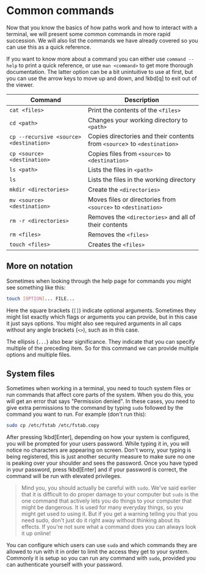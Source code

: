 # Common commands

Now that you know the basics of how paths work and how to interact with a terminal, we will present some common commands in more rapid succession. We will also list the commands we have already covered so you can use this as a quick reference.

If you want to know more about a command you can either use `command --help` to print a quick reference, or use `man <command>` to get more thorough documentation. The latter option can be a bit unintuitive to use at first, but you can use the arrow keys to move up and down, and !kbd[q] to exit out of the viewer.

| Command                                 | Description                                                              |
|-----------------------------------------|--------------------------------------------------------------------------|
| `cat <files>`                           | Print the contents of the `<files>`                                      |
| `cd <path>`                             | Changes your working directory to `<path>`                               |
| `cp --recursive <source> <destination>` | Copies directories and their contents from `<source`> to `<destination>` |
| `cp <source> <destination>`             | Copies files from `<source>` to `<destination>`                          |
| `ls <path>`                             | Lists the files in `<path>`                                              |
| `ls`                                    | Lists the files in the working directory                                 |
| `mkdir <directories>`                   | Create the `<directories>`                                               |
| `mv <source> <destination>`             | Moves files or directories from `<source>` to `<destination>`            |
| `rm -r <directories>`                   | Removes the `<directories>` and all of their contents                    |
| `rm <files>`                            | Removes the `<files>`                                                    |
| `touch <files>`                         | Creates the `<files>`                                                    |

## More on notation

Sometimes when looking through the help page for commands you might see something like this:

```sh
touch [OPTION]... FILE...
```

Here the square brackets (`[]`) indicate optional arguments. Sometimes they might list exactly which flags or arguments you can provide, but in this case it just says options. You might also see required arguments in all caps without any angle brackets (`<>`), such as in this case.

The ellipsis (`...`) also bear significance. They indicate that you can specify multiple of the preceding item. So for this command we can provide multiple options and multiple files.

## System files

Sometimes when working in a terminal, you need to touch system files or run commands that affect core parts of the system. When you do this, you will get an error that says "Permission denied". In these cases, you need to give extra permissions to the command by typing `sudo` followed by the command you want to run. For example (don't run this):

```sh
sudo cp /etc/fstab /etc/fstab.copy
```

After pressing !kbd[Enter], depending on how your system is configured, you will
be prompted for your users password. While typing it in, you will notice no
characters are appearing on screen. Don't worry, your typing is being
registered, this is just another security measure to make sure no one is peaking
over your shoulder and sees the password. Once you have typed in your password,
press !kbd[Enter] and if your password is correct, the command will be run with
elevated privileges.

> Mind you, you should actually be careful with `sudo`. We've said earlier that
> it is difficult to do proper damage to your computer but `sudo` is the one
> command that actively lets you do things to your computer that might be
> dangerous. It is used for many everyday things, so you might get used to using
> it. But if you get a warning telling you that you need sudo, don't just do it
> right away without thinking about its effects. If you're not sure what a
> command does you can always look it up online!

You can configure which users can use `sudo` and which commands they are allowed
to run with it in order to limit the access they get to your system. Commonly it
is setup so you can run any command with `sudo`, provided you can authenticate
yourself with your password.
